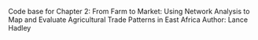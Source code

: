 Code base for Chapter  2: From Farm to Market: Using Network Analysis to Map and Evaluate Agricultural Trade Patterns in East Africa
Author: Lance Hadley
